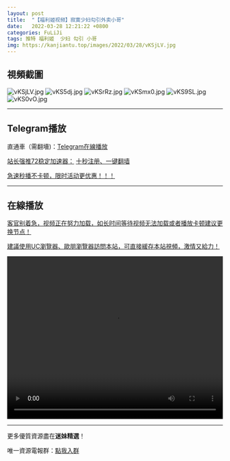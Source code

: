 ```yaml
---
layout: post
title:  "【福利姬视频】寂寞少妇勾引外卖小哥"
date:   2022-03-28 12:21:22 +0800
categories: FuLiJi
tags: 推特 福利姬  少妇 勾引 小哥
img: https://kanjiantu.top/images/2022/03/28/vKSjLV.jpg
---
```



## 視頻截圖

![vKSjLV.jpg](https://kanjiantu.top/images/2022/03/28/vKSjLV.jpg)
![vKS5dj.jpg](https://kanjiantu.top/images/2022/03/28/vKS5dj.jpg)
![vKSrRz.jpg](https://kanjiantu.top/images/2022/03/28/vKSrRz.jpg)
![vKSmx0.jpg](https://kanjiantu.top/images/2022/03/28/vKSmx0.jpg)
![vKS9SL.jpg](https://kanjiantu.top/images/2022/03/28/vKS9SL.jpg)
![vKS0vO.jpg](https://kanjiantu.top/images/2022/03/28/vKS0vO.jpg)

* * *
## Telegram播放

直通車（需翻墻)：[Telegram在線播放](https://t.me/mimeijingxuan/281)

<u>站长强推72稳定加速器：</u> [十秒注册、一键翻墙](https://www.mimei.blog/skip/vpn.html)


<u>急速秒播不卡顿，限时活动更优惠！！！</u>
* * *
## 在線播放
<u>客官别着急，视频正在努力加载，如长时间等待视频无法加载或者播放卡顿建议更换节点！</u>

<u>建議使用UC瀏覽器、歐朋瀏覽器訪問本站，可直接緩存本站視頻，激情又給力！</u>
<center><video src="https://cdn.publer.io/uploads/videos/6245f282db279731bbdea4e5/dc34f4bb9e27de8781a2688f65ae7a4f.mp4" width="100%" height="380px" controls="controls"></video></center>


* * *
更多優質資源盡在**迷妹精選**！

唯一資源電報群：[點我入群](https://t.me/mimeijingxuan)



